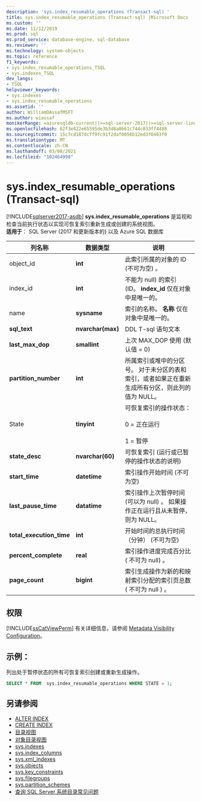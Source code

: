 ```yaml
---
description: 'sys.index_resumable_operations (Transact-sql) '
title: sys.index_resumable_operations (Transact-sql) |Microsoft Docs
ms.custom: ''
ms.date: 11/12/2019
ms.prod: sql
ms.prod_service: database-engine, sql-database
ms.reviewer: ''
ms.technology: system-objects
ms.topic: reference
f1_keywords:
- sys.index_resumable_operations_TSQL
- sys.indexes_TSQL
dev_langs:
- TSQL
helpviewer_keywords:
- sys.indexes
- sys.index_resumable_operations
ms.assetid: ''
author: WilliamDAssafMSFT
ms.author: wiassaf
monikerRange: =azuresqldb-current||>=sql-server-2017||>=sql-server-linux-2017||=azuresqldb-mi-current
ms.openlocfilehash: 62f3e422e65595de3b3d8a0b61c744c033ff4488
ms.sourcegitcommit: 15c7cd187dcff9fc91f2daf0056b12ed3f0403f0
ms.translationtype: MT
ms.contentlocale: zh-CN
ms.lasthandoff: 03/08/2021
ms.locfileid: "102464998"
---
```

# <a name="sysindex_resumable_operations-transact-sql"></a>sys.index_resumable_operations (Transact-sql) 

[!INCLUDE[sqlserver2017-asdb](../../includes/applies-to-version/sqlserver2017-asdb.md)]
**sys.index_resumable_operations** 是监视和检查当前执行状态以实现可恢复索引重新生成或创建的系统视图。  
**适用于**： SQL Server (2017 和更新版本的) 以及 Azure SQL 数据库
  
|列名称|数据类型|说明|  
|-----------------|---------------|-----------------|  
|object_id|**int**|此索引所属的对象的 ID (不可为空) 。|  
|index_id|**int**|不能为 null) 的索引 (ID。 **index_id** 仅在对象中是唯一的。|
|name|**sysname**|索引的名称。 **名称** 仅在对象中是唯一的。|  
|**sql_text**|**nvarchar(max)**|DDL T-sql 语句文本|
|**last_max_dop**|**smallint**|上次 MAX_DOP 使用 (默认值 = 0) |
|**partition_number**|**int**|所属索引或堆中的分区号。 对于未分区的表和索引，或者如果正在重新生成所有分区，则此列的值为 NULL。|
|State |**tinyint**|可恢复索引的操作状态：<br /><br />0 = 正在运行<br /><br />1 = 暂停|
|**state_desc**|**nvarchar(60)**|可恢复索引 (运行或已暂停的操作状态的说明) |  
|**start_time**|**datetime**|索引操作开始时间 (不可为空) |
|**last_pause_time**|**datatime**| 索引操作上次暂停时间 (可以为 null) 。 如果操作正在运行且从未暂停，则为 NULL。|
|**total_execution_time**|**int**|开始时间的总执行时间（分钟） (不可为空) |
|**percent_complete**|**real**|索引操作进度完成百分比 ( 不可为 null) 。|
|**page_count**|**bigint**|索引生成操作为新的和映射索引分配的索引页总数 ( 不可为 null ) 。

## <a name="permissions"></a>权限

[!INCLUDE[ssCatViewPerm](../../includes/sscatviewperm-md.md)] 有关详细信息，请参阅 [Metadata Visibility Configuration](../../relational-databases/security/metadata-visibility-configuration.md)。  

## <a name="example"></a>示例：

 列出处于暂停状态的所有可恢复索引创建或重新生成操作。

```sql
SELECT * FROM  sys.index_resumable_operations WHERE STATE = 1;  
```

## <a name="see-also"></a>另请参阅

- [ALTER INDEX](../../t-sql/statements/alter-index-transact-sql.md)
- [CREATE INDEX](../../t-sql/statements/create-index-transact-sql.md)
- [目录视图](catalog-views-transact-sql.md)
- [对象目录视图](object-catalog-views-transact-sql.md)
- [sys.indexes](sys-xml-indexes-transact-sql.md)
- [sys.index_columns](sys-index-columns-transact-sql.md)
- [sys.xml_indexes](sys-xml-indexes-transact-sql.md)
- [sys.objects](sys-index-columns-transact-sql.md)
- [sys.key_constraints](sys-key-constraints-transact-sql.md)
- [sys.filegroups](sys-filegroups-transact-sql.md)
- [sys.partition_schemes](sys-partition-schemes-transact-sql.md)
- [查询 SQL Server 系统目录常见问题](querying-the-sql-server-system-catalog-faq.yml)
